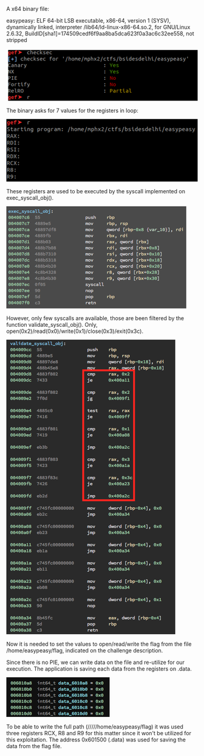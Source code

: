 A x64 binary file:

easypeasy: ELF 64-bit LSB executable, x86-64, version 1 (SYSV), dynamically linked, interpreter /lib64/ld-linux-x86-64.so.2, 
for GNU/Linux 2.6.32, BuildID[sha1]=174509cedf6f9aa8ba5dca623f0a3ac6c32ee558, not stripped

![checksec](checksec.png)

The binary asks for 7 values for the registers in loop: 

![exec](exec.png)

These registers are used to be executed by the syscall implemented on exec_syscall_obj(). 

![exec_syscall_obj](exec_syscall_obj.png)

However, only few syscalls are available, those are been filtered by the function validate_syscall_obj().
Only, open(0x2)/read(0x0)/write(0x1)/close(0x3)/exit(0x3c).

![validate](validate.png)

Now it is needed to set the values to open/read/write the flag from the file /home/easypeasy/flag, indicated on the challenge description.

Since there is no PIE, we can write data on the file and re-utilize for our execution. The application is saving each data 
from the registers on .data.

![data](data.png)

To be able to write the full path (/////home/easypeasy/flag) it was used three registers RCX, R8 and R9 for this matter since it won't be utilized for this exploitation. The address 0x601500 (.data) was used for saving the data from the flag file.

